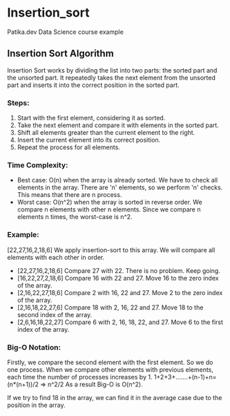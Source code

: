 # Insertion_sort
Patika.dev Data Science course example

## Insertion Sort Algorithm

Insertion Sort works by dividing the list into two parts: the sorted part and the unsorted part. It repeatedly takes the next element from the unsorted part and inserts it into the correct position in the sorted part.

### Steps:
1. Start with the first element, considering it as sorted.
2. Take the next element and compare it with elements in the sorted part.
3. Shift all elements greater than the current element to the right.
4. Insert the current element into its correct position.
5. Repeat the process for all elements.

### Time Complexity:
- Best case: O(n) when the array is already sorted. We have to check all elements in the array. There are 'n' elements, so we perform 'n' checks. This means that there are n process.
- Worst case: O(n^2) when the array is sorted in reverse order. We compare n elements with other n elements. Since we compare n elements n times, the worst-case is n^2.

### Example:
[22,27,16,2,18,6] 
We apply insertion-sort to this array. We will compare all elements with each other in order. 
- [22,27,16,2,18,6] Compare 27 with 22. There is no problem. Keep going.
- [16,22,27,2,18,6] Compare 16 with 22 and 27. Move 16 to the zero index of the array.
- [2,16,22,27,18,6] Compare 2 with 16, 22 and 27. Move 2 to the zero index of the array.
- [2,16,18,22,27,6] Compare 18 with 2, 16, 22 and 27. Move 18 to the second index of the array.
- [2,6,16,18,22,27] Compare 6 with 2, 16, 18, 22, and 27. Move 6 to the first index of the array.

### Big-O Notation: 
Firstly, we compare the second element with the first element. So we do one process. When we compare other elements with previous elements, each time the number of processes increases by 1. 
1+2+3+.......+(n-1)+n=(n*(n+1))/2 => n^2/2 As a result Big-O is O(n^2).
  
If we try to find 18 in the array, we can find it in the average case due to the position in the array. 
